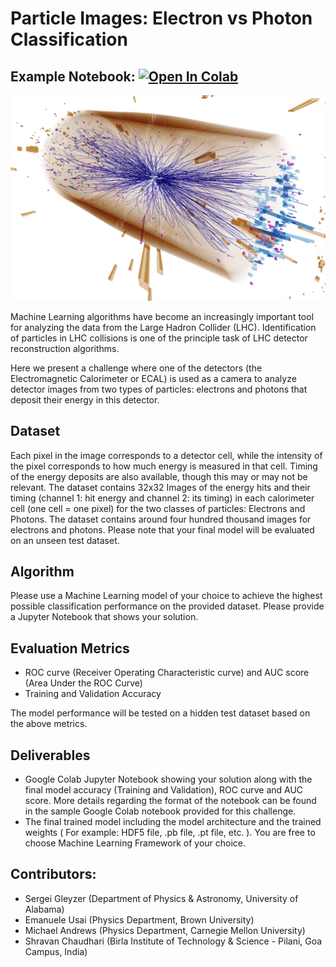 # Particle Images: Electron vs Photon Classification 
## Example Notebook:      [![Open In Colab](https://colab.research.google.com/assets/colab-badge.svg)](https://colab.research.google.com/github/ML4SCIHackathon/ML4SCI/blob/main/ParticleImagesChallenge/ParticleImages.ipynb)
![GitHub Logo](images/CollisionImage.png)

Machine Learning algorithms have become an increasingly important tool for analyzing the data from the Large Hadron Collider (LHC). Identification of particles in LHC collisions is one of the principle task of LHC detector reconstruction algorithms.  

Here we present a challenge where one of the detectors (the Electromagnetic Calorimeter or ECAL) is used as a camera to analyze detector images from two types of particles: electrons and photons that deposit their energy in this detector. 

## Dataset 
Each pixel in the image corresponds to a detector cell, while the intensity of the pixel corresponds to how much energy is measured in that cell. Timing of the energy deposits are also available, though this may or may not be relevant. The dataset contains 32x32 Images of the energy hits and their timing (channel 1: hit energy and channel 2: its timing) in each calorimeter cell (one cell = one pixel) for the two classes of particles: Electrons and Photons. The dataset contains around four hundred thousand images for electrons and photons. Please note that your final model will be evaluated on an unseen test dataset. 
## Algorithm 
Please use a Machine Learning model of your choice to achieve the highest possible classification performance on the provided dataset. Please provide a Jupyter Notebook that shows your solution.
## Evaluation Metrics  
* ROC curve (Receiver Operating Characteristic curve) and AUC score (Area Under the ROC Curve)   
* Training and Validation Accuracy   

The model performance will be tested on a hidden test dataset based on the above metrics.
## Deliverables  
* Google Colab Jupyter Notebook showing your solution along with the final model accuracy (Training and Validation), ROC curve and AUC score. More details regarding the format of the notebook can be found in the sample Google Colab notebook provided for this challenge.  
* The final trained model including the model architecture and the trained weights ( For example: HDF5 file, .pb file, .pt file, etc. ). You are free to choose Machine Learning Framework of your choice.

## Contributors: 
* Sergei Gleyzer (Department of Physics & Astronomy, University of Alabama)    
* Emanuele Usai (Physics Department, Brown University)  
* Michael Andrews (Physics Department, Carnegie Mellon University)  
* Shravan Chaudhari (Birla Institute of Technology & Science - Pilani, Goa Campus, India)   
